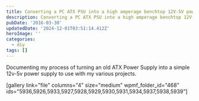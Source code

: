 ```yaml
---
title: Converting a PC ATX PSU into a high amperage benchtop 12V-5V power supply
description: Converting a PC ATX PSU into a high amperage benchtop 12V-5V power supply
pubDate: '2016-03-30'
updatedDate: '2024-12-01T03:51:14.412Z'
heroImage: ''
categories:
  - diy
tags: []
---
```


Documenting my process of turning an old ATX Power Supply into a simple 12v-5v power supply to use with my various projects.

\[gallery link="file" columns="4" size="medium" wpmf\_folder\_id="468" ids="5936,5926,5933,5927,5928,5929,5930,5931,5934,5937,5938,5939"\]
